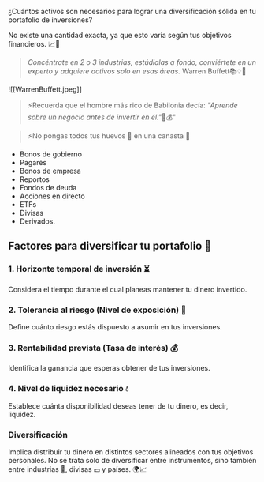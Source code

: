 ¿Cuántos activos son necesarios para lograr una diversificación sólida en tu portafolio de inversiones? 

No existe una cantidad exacta, ya que esto varía según tus objetivos financieros. 📈💼


> *Concéntrate en 2 o 3 industrias, estúdialas a fondo, conviértete en un experto y adquiere activos solo en esas áreas.* Warren Buffett📚💡💼


![[WarrenBuffett.jpeg]]

>  ⚡Recuerda que el hombre más rico de Babilonia decía: *"Aprende sobre un negocio antes de invertir en él."*📘💰"
> 

> ⚡No pongas todos tus huevos 🥚 en una canasta 🧺


- Bonos de gobierno
- Pagarés
- Bonos de empresa
- Reportos
- Fondos de deuda
- Acciones en directo 
- ETFs
- Divisas
- Derivados. 

## Factores para diversificar tu portafolio 💼

### 1. Horizonte temporal de inversión ⏳

Considera el tiempo durante el cual planeas mantener tu dinero invertido.

### 2. Tolerancia al riesgo (Nivel de exposición) 🎢

Define cuánto riesgo estás dispuesto a asumir en tus inversiones.

### 3. Rentabilidad prevista (Tasa de interés) 💰

Identifica la ganancia que esperas obtener de tus inversiones.

### 4. Nivel de liquidez necesario 💧

Establece cuánta disponibilidad deseas tener de tu dinero, es decir, liquidez.

### Diversificación

Implica distribuir tu dinero en distintos sectores alineados con tus objetivos personales. 
No se trata solo de diversificar entre instrumentos, sino también entre industrias 🏣, divisas 💶 y países. 🌍📈




























